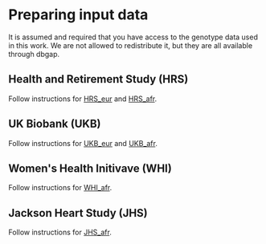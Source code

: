 # Preparing input data

It is assumed and required that you have access to the genotype data used in this work. We are not allowed to redistribute it, but they are all available through dbgap.

## Health and Retirement Study (HRS)

Follow instructions for [HRS_eur](HRS_eur/README.md)  and [HRS_afr](HRS_afr/README.md). 
## UK Biobank (UKB)

Follow instructions for [UKB_eur](ukb_eur/README.md)  and [UKB_afr](ukb_afr/README.md).
## Women's Health Initivave (WHI)

Follow instructions for [WHI_afr](WHI/README.md).

## Jackson Heart Study (JHS)
Follow instructions for [JHS_afr](JHS/README.md).

